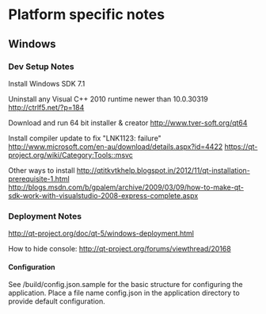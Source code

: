# Platform specific notes #

## Windows ##

### Dev Setup Notes ###

Install Windows SDK 7.1

Uninstall any Visual C++ 2010 runtime newer than 10.0.30319
http://ctrlf5.net/?p=184

Download and run 64 bit installer & creator
http://www.tver-soft.org/qt64

Install compiler update to fix "LNK1123: failure"
http://www.microsoft.com/en-au/download/details.aspx?id=4422
https://qt-project.org/wiki/Category:Tools::msvc



Other ways to install
http://qtitkvtkhelp.blogspot.in/2012/11/qt-installation-prerequisite-1.html
http://blogs.msdn.com/b/gpalem/archive/2009/03/09/how-to-make-qt-sdk-work-with-visualstudio-2008-express-complete.aspx


### Deployment Notes ###

http://qt-project.org/doc/qt-5/windows-deployment.html

How to hide console:
http://qt-project.org/forums/viewthread/20168

#### Configuration ####

See /build/config.json.sample for the basic structure for configuring the application. Place a file name config.json in the application directory to provide default configuration.